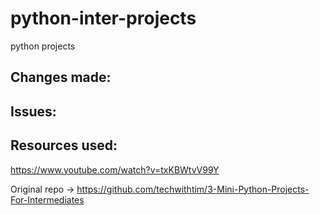 # python-inter-projects
python projects


## Changes made:

## Issues:

## Resources used:

https://www.youtube.com/watch?v=txKBWtvV99Y

Original repo -> https://github.com/techwithtim/3-Mini-Python-Projects-For-Intermediates